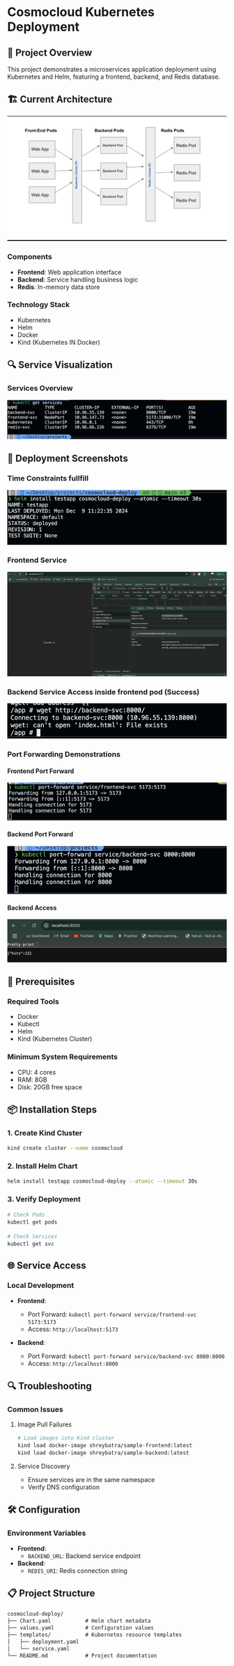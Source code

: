 # Cosmocloud Kubernetes Deployment

## 📌 Project Overview

This project demonstrates a microservices application deployment using Kubernetes and Helm, featuring a frontend, backend, and Redis database.

## 🏗️ Current Architecture

![Current Architecture](current-architecture.png)

### Components
- **Frontend**: Web application interface
- **Backend**: Service handling business logic
- **Redis**: In-memory data store

### Technology Stack
- Kubernetes
- Helm
- Docker
- Kind (Kubernetes IN Docker)

## 🔍 Service Visualization

### Services Overview
![Services List](services-list.png)

## 🚀 Deployment Screenshots

### Time Constraints fullfill
![Running](running.png)

### Frontend Service
![Frontend Service](frontend.png)

### Backend Service Access inside frontend pod (Success)
![Backend Service Access ](backend-svc-can-access.png)

### Port Forwarding Demonstrations
#### Frontend Port Forward
![Frontend Port Forward](frontend-portforward.png)

#### Backend Port Forward
![Backend Port Forward](backend-port-forward.png)

#### Backend Access
![Backend Access](backend-access.png)

## 🔧 Prerequisites

### Required Tools
- Docker
- Kubectl
- Helm
- Kind (Kubernetes Cluster)

### Minimum System Requirements
- CPU: 4 cores
- RAM: 8GB
- Disk: 20GB free space

## 📦 Installation Steps

### 1. Create Kind Cluster
```bash
kind create cluster --name cosmocloud
```

### 2. Install Helm Chart
```bash
helm install testapp cosmocloud-deploy --atomic --timeout 30s
```

### 3. Verify Deployment
```bash
# Check Pods
kubectl get pods

# Check Services
kubectl get svc
```

## 🌐 Service Access

### Local Development
- **Frontend**: 
  - Port Forward: `kubectl port-forward service/frontend-svc 5173:5173`
  - Access: `http://localhost:5173`

- **Backend**: 
  - Port Forward: `kubectl port-forward service/backend-svc 8000:8000`
  - Access: `http://localhost:8000`

## 🔍 Troubleshooting

### Common Issues
1. Image Pull Failures
   ```bash
   # Load images into Kind cluster
   kind load docker-image shreybatra/sample-frontend:latest
   kind load docker-image shreybatra/sample-backend:latest
   ```

2. Service Discovery
   - Ensure services are in the same namespace
   - Verify DNS configuration

## 🛠 Configuration

### Environment Variables
- **Frontend**:
  - `BACKEND_URL`: Backend service endpoint
- **Backend**:
  - `REDIS_URI`: Redis connection string

## 📋 Project Structure
```
cosmocloud-deploy/
├── Chart.yaml           # Helm chart metadata
├── values.yaml          # Configuration values
├── templates/           # Kubernetes resource templates
│   ├── deployment.yaml
│   └── service.yaml
└── README.md            # Project documentation
```

